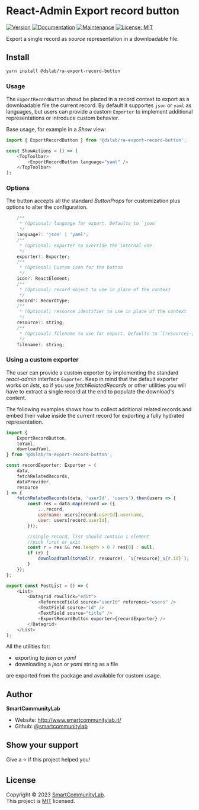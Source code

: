 # React-Admin Export record button

[![Version](https://img.shields.io/npm/v/@dslab/ra-export-record-button.svg)](https://www.npmjs.com/package/@dslab/ra-export-record-button)
[![Documentation](https://img.shields.io/badge/documentation-yes-brightgreen.svg)](https://github.com/smartcommunitylab/react-admin-packages/blob/master/packages/ra-export-record-button/README.md)
[![Maintenance](https://img.shields.io/badge/Maintained%3F-yes-green.svg)](https://github.com/smartcommunitylab/react-admin-packages/graphs/commit-activity)
[![License: MIT](https://img.shields.io/badge/license-MIT-yellow)](https://github.com/smartcommunitylab/react-admin-packages/blob/master/LICENSE)

Export a single record as _source_ representation in a downloadable file.

## Install

```sh
yarn install @dslab/ra-export-record-button
```

### Usage

The `ExportRecordButton` shoud be placed in a record context to export as a downloadable file the current record. By default it supportes `json` or `yaml` as languages, but users can provide a custom `Exporter` to implement additional representations or introduce custom behavior.

Base usage, for example in a _Show_ view:

```javascript
import { ExportRecordButton } from '@dslab/ra-export-record-button';

const ShowActions = () => (
    <TopToolbar>
        <ExportRecordButton language="yaml" />
    </TopToolbar>
);
```

### Options

The button accepts all the standard _ButtonProps_ for customization plus options to alter the configuration.

```javascript
    /**
     * (Optional) language for export. Defaults to `json`
     */
    language?: 'json' | 'yaml';
    /**
     * (Optional) exporter to override the internal one.
     */
    exporter?: Exporter;
    /**
     * (Optional) Custom icon for the button
     */
    icon?: ReactElement;
    /**
     * (Optional) record object to use in place of the context
     */
    record?: RecordType;
    /**
     * (Optional) resource identifier to use in place of the context
     */
    resource?: string;
    /**
     * (Optional) filename to use for export. Defaults to `[resource]-[id]`
     */
    filename?: string;

```

### Using a custom exporter

The user can provide a custom exporter by implementing the standard _react-admin_ interface `Exporter`. Keep in mind that the default exporter works on _lists_, so if you use _fetchRelatedRecords_ or other utilities you will have to extract a single record at the end to populate the download's content.

The following examples shows how to collect additional related records and embed their value inside the current record for exporting a fully hydrated representation.

```javascript
import {
    ExportRecordButton,
    toYaml,
    downloadYaml,
} from '@dslab/ra-export-record-button';

const recordExporter: Exporter = (
    data,
    fetchRelatedRecords,
    dataProvider,
    resource
) => {
    fetchRelatedRecords(data, 'userId', 'users').then(users => {
        const res = data.map(record => ({
            ...record,
            username: users[record.userId].username,
            user: users[record.userId],
        }));

        //single record, list should contain 1 element
        //pick first or exit
        const r = res && res.length > 0 ? res[0] : null;
        if (r) {
            downloadYaml(toYaml(r, resource), `${resource}_${r.id}`);
        }
    });
};

export const PostList = () => (
    <List>
        <Datagrid rowClick="edit">
            <ReferenceField source="userId" reference="users" />
            <TextField source="id" />
            <TextField source="title" />
            <ExportRecordButton exporter={recordExporter} />
        </Datagrid>
    </List>
);
```

All the utilities for:

-   exporting to _json_ or _yaml_
-   downloading a _json_ or _yaml_ string as a file

are exported from the package and available for custom usage.

## Author

**SmartCommunityLab**

-   Website: http://www.smartcommunitylab.it/
-   Github: [@smartcommunitylab](https://github.com/smartcommunitylab)

## Show your support

Give a ⭐️ if this project helped you!

## License

Copyright © 2023 [SmartCommunityLab](https://github.com/smartcommunitylab).<br />
This project is [MIT](https://github.com/smartcommunitylab/react-admin-packages/blob/master/LICENSE) licensed.
